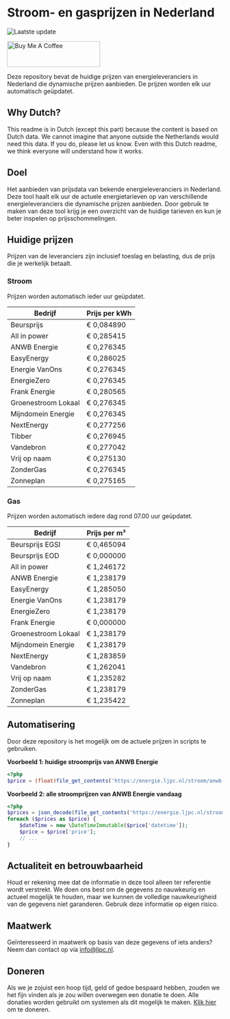 # Stroom- en gasprijzen in Nederland

![Laatste update](https://img.shields.io/badge/laatste%20update-2023--10--29%2017%3A00%20CET-brightgreen)

<a href="https://www.buymeacoffee.com/Lars-" target="_blank"><img src="https://cdn.buymeacoffee.com/buttons/v2/default-orange.png" alt="Buy Me A Coffee" height="60" style="height: 60px !important;width: 217px !important;" ></a>

Deze repository bevat de huidige prijzen van energieleveranciers in Nederland die dynamische prijzen aanbieden. De prijzen worden elk uur automatisch geüpdatet.

## Why Dutch?

This readme is in Dutch (except this part) because the content is based on Dutch data. We cannot imagine that anyone outside the Netherlands would need this data. If you do, please let us know. Even with this Dutch readme, we think
everyone will understand how it works.

## Doel

Het aanbieden van prijsdata van bekende energieleveranciers in Nederland. Deze tool haalt elk uur de actuele energietarieven op van verschillende energieleveranciers die dynamische prijzen aanbieden. Door gebruik te maken van deze tool
krijg je een overzicht van de huidige tarieven en kun je beter inspelen op prijsschommelingen.

## Huidige prijzen

Prijzen van de leveranciers zijn inclusief toeslag en belasting, dus de prijs die je werkelijk betaalt.

### Stroom

Prijzen worden automatisch ieder uur geüpdatet.

 Bedrijf | Prijs per kWh 
---------|---------------
Beursprijs | € 0,084890
All in power | € 0,285415
ANWB Energie | € 0,276345
EasyEnergy | € 0,286025
Energie VanOns | € 0,276345
EnergieZero | € 0,276345
Frank Energie | € 0,280565
Groenestroom Lokaal | € 0,276345
Mijndomein Energie | € 0,276345
NextEnergy | € 0,277256
Tibber | € 0,276945
Vandebron | € 0,277042
Vrij op naam | € 0,275130
ZonderGas | € 0,276345
Zonneplan | € 0,275165


### Gas

Prijzen worden automatisch iedere dag rond 07.00 uur geüpdatet.

 Bedrijf | Prijs per m³ 
---------|--------------
Beursprijs EGSI | € 0,465094
Beursprijs EOD | € 0,000000
All in power | € 1,246172
ANWB Energie | € 1,238179
EasyEnergy | € 1,285050
Energie VanOns | € 1,238179
EnergieZero | € 1,238179
Frank Energie | € 0,000000
Groenestroom Lokaal | € 1,238179
Mijndomein Energie | € 1,238179
NextEnergy | € 1,283859
Vandebron | € 1,262041
Vrij op naam | € 1,235282
ZonderGas | € 1,238179
Zonneplan | € 1,235422


## Automatisering

Door deze repository is het mogelijk om de actuele prijzen in scripts te gebruiken.

**Voorbeeld 1: huidige stroomprijs van ANWB Energie**

```php
<?php
$price = (float)file_get_contents('https://energie.ljpc.nl/stroom/anwb-energie-nu.txt');

```

**Voorbeeld 2: alle stroomprijzen van ANWB Energie vandaag**

```php
<?php
$prices = json_decode(file_get_contents('https://energie.ljpc.nl/stroom/all-in-power-vandaag.json'),true);
foreach ($prices as $price) {
    $dateTime = new \DateTimeImmutable($price['datetime']);
    $price = $price['price'];
    // ...
}
```

## Actualiteit en betrouwbaarheid

Houd er rekening mee dat de informatie in deze tool alleen ter referentie wordt verstrekt. We doen ons best om de gegevens zo nauwkeurig en actueel mogelijk te houden, maar we kunnen de volledige nauwkeurigheid van de gegevens niet
garanderen. Gebruik deze informatie op eigen risico.

## Maatwerk

Geïnteresseerd in maatwerk op basis van deze gegevens of iets anders? Neem dan contact op
via [info@ljpc.nl](mailto:info@ljpc.nl?subject=Energie%20prijzen).

## Doneren

Als we je zojuist een hoop tijd, geld of gedoe bespaard hebben, zouden we het fijn vinden als je zou willen overwegen een
donatie te doen. Alle donaties worden gebruikt om systemen als dit mogelijk te
maken. [Klik hier](https://www.buymeacoffee.com/Lars-) om te doneren.
